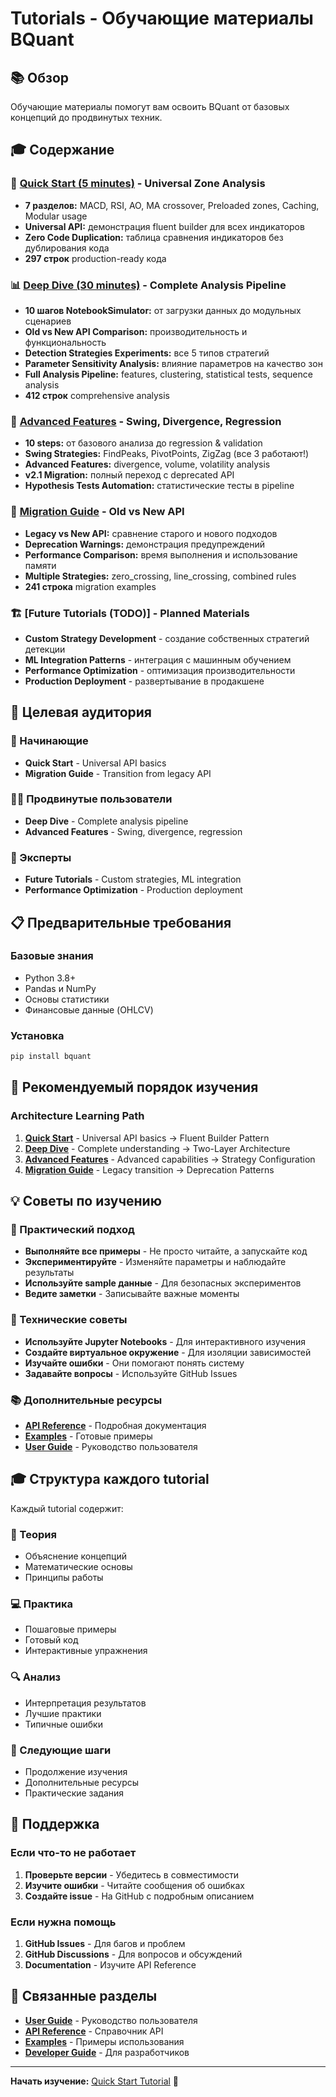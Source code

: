 # Tutorials - Обучающие материалы BQuant

## 📚 Обзор

Обучающие материалы помогут вам освоить BQuant от базовых концепций до продвинутых техник.

## 🎓 Содержание

### 🚀 [Quick Start (5 minutes)](../examples/02a_universal_zones.py) - Universal Zone Analysis
- **7 разделов:** MACD, RSI, AO, MA crossover, Preloaded zones, Caching, Modular usage
- **Universal API:** демонстрация fluent builder для всех индикаторов
- **Zero Code Duplication:** таблица сравнения индикаторов без дублирования кода
- **297 строк** production-ready кода

### 📊 [Deep Dive (30 minutes)](../research/notebooks/03_zones_universal.py) - Complete Analysis Pipeline
- **10 шагов NotebookSimulator:** от загрузки данных до модульных сценариев
- **Old vs New API Comparison:** производительность и функциональность
- **Detection Strategies Experiments:** все 5 типов стратегий
- **Parameter Sensitivity Analysis:** влияние параметров на качество зон
- **Full Analysis Pipeline:** features, clustering, statistical tests, sequence analysis
- **412 строк** comprehensive analysis

### 🔬 [Advanced Features](../research/notebooks/03_analysis_new_features.py) - Swing, Divergence, Regression
- **10 steps:** от базового анализа до regression & validation
- **Swing Strategies:** FindPeaks, PivotPoints, ZigZag (все 3 работают!)
- **Advanced Features:** divergence, volume, volatility analysis
- **v2.1 Migration:** полный переход с deprecated API
- **Hypothesis Tests Automation:** статистические тесты в pipeline

### 🔄 [Migration Guide](../examples/02_macd_zone_analysis.py) - Old vs New API
- **Legacy vs New API:** сравнение старого и нового подходов
- **Deprecation Warnings:** демонстрация предупреждений
- **Performance Comparison:** время выполнения и использование памяти
- **Multiple Strategies:** zero_crossing, line_crossing, combined rules
- **241 строка** migration examples

### 🏗️ [Future Tutorials (TODO)] - Planned Materials
- **Custom Strategy Development** - создание собственных стратегий детекции
- **ML Integration Patterns** - интеграция с машинным обучением
- **Performance Optimization** - оптимизация производительности
- **Production Deployment** - развертывание в продакшене

## 🎯 Целевая аудитория

### 👶 Начинающие
- **Quick Start** - Universal API basics
- **Migration Guide** - Transition from legacy API

### 👨‍💻 Продвинутые пользователи
- **Deep Dive** - Complete analysis pipeline
- **Advanced Features** - Swing, divergence, regression

### 🚀 Эксперты
- **Future Tutorials** - Custom strategies, ML integration
- **Performance Optimization** - Production deployment

## 📋 Предварительные требования

### Базовые знания
- Python 3.8+
- Pandas и NumPy
- Основы статистики
- Финансовые данные (OHLCV)

### Установка
```bash
pip install bquant
```

## 🚀 Рекомендуемый порядок изучения

### Architecture Learning Path
1. **[Quick Start](../examples/02a_universal_zones.py)** - Universal API basics → Fluent Builder Pattern
2. **[Deep Dive](../research/notebooks/03_zones_universal.py)** - Complete understanding → Two-Layer Architecture
3. **[Advanced Features](../research/notebooks/03_analysis_new_features.py)** - Advanced capabilities → Strategy Configuration
4. **[Migration Guide](../examples/02_macd_zone_analysis.py)** - Legacy transition → Deprecation Patterns

## 💡 Советы по изучению

### 🎯 Практический подход
- **Выполняйте все примеры** - Не просто читайте, а запускайте код
- **Экспериментируйте** - Изменяйте параметры и наблюдайте результаты
- **Используйте sample данные** - Для безопасных экспериментов
- **Ведите заметки** - Записывайте важные моменты

### 🔧 Технические советы
- **Используйте Jupyter Notebooks** - Для интерактивного изучения
- **Создайте виртуальное окружение** - Для изоляции зависимостей
- **Изучайте ошибки** - Они помогают понять систему
- **Задавайте вопросы** - Используйте GitHub Issues

### 📚 Дополнительные ресурсы
- **[API Reference](../api/)** - Подробная документация
- **[Examples](../examples/)** - Готовые примеры
- **[User Guide](../user_guide/)** - Руководство пользователя

## 🎓 Структура каждого tutorial

Каждый tutorial содержит:

### 📖 Теория
- Объяснение концепций
- Математические основы
- Принципы работы

### 💻 Практика
- Пошаговые примеры
- Готовый код
- Интерактивные упражнения

### 🔍 Анализ
- Интерпретация результатов
- Лучшие практики
- Типичные ошибки

### 🚀 Следующие шаги
- Продолжение изучения
- Дополнительные ресурсы
- Практические задания

## 🤝 Поддержка

### Если что-то не работает
1. **Проверьте версии** - Убедитесь в совместимости
2. **Изучите ошибки** - Читайте сообщения об ошибках
3. **Создайте issue** - На GitHub с подробным описанием

### Если нужна помощь
1. **GitHub Issues** - Для багов и проблем
2. **GitHub Discussions** - Для вопросов и обсуждений
3. **Documentation** - Изучите API Reference

## 🔗 Связанные разделы

- **[User Guide](../user_guide/)** - Руководство пользователя
- **[API Reference](../api/)** - Справочник API
- **[Examples](../examples/)** - Примеры использования
- **[Developer Guide](../developer_guide/)** - Для разработчиков

---

**Начать изучение:** [Quick Start Tutorial](quick_start_tutorial.md) 🚀
